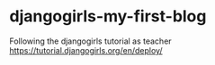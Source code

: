 # djangogirls-my-first-blog

Following the djangogirls tutorial as teacher https://tutorial.djangogirls.org/en/deploy/
